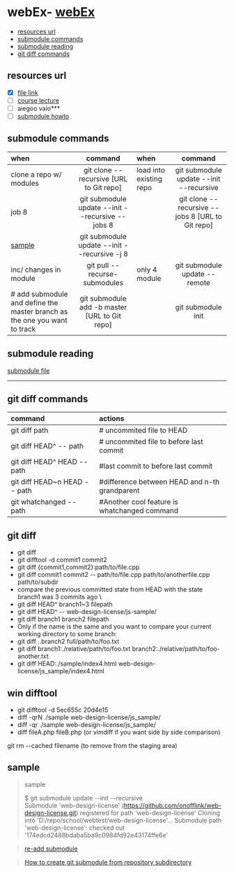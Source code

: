 # webEx- [webEx](#webex)
  - [resources url](#resources-url)
  - [submodule commands](#submodule-commands)
  - [submodule reading](#submodule-reading)
  - [git diff commands](#git-diff-commands)

## resources url
- [x] [file link](http://license.youngjin.com/artyboard/mboard.asp?Action=view&strBoardID=Pds_g&intPage=1&intCategory=0&strSearchCategory=|s_name|s_subject|&strSearchWord=&intSeq=75663)
- [ ] [course lecture](http://license.youngjin.com/free_edu/free_edu_mp4.asp?elc_cd=2379&cate_cd=2087)
- [ ] aiegoo vaio*** 
- [ ] [submodule howto](https://www.vogella.com/tutorials/GitSubmodules/article.html) 

## submodule commands

| when   | command   | when   | command   |
|:---|:--:|:---|:--:|
|  clone a repo w/ modules  | git clone --recursive [URL to Git repo]   | load into existing repo   | git submodule update --init --recursive   |
| job 8   |  git submodule update --init --recursive --jobs 8  |    | git clone --recursive --jobs 8 [URL to Git repo]   |
|  [sample](#sample)  | git submodule update --init --recursive -j 8   |    |    |
| inc/ changes in module   | git pull --recurse-submodules   | only 4 module   | git submodule update --remote   |
| # add submodule and define the master branch as the one you want to track   | git submodule add -b master [URL to Git repo]    |    | git submodule init    |


## submodule reading
[submodule file](./submodule.txt)
***
## git diff commands
|  command  | actions   |
|:---|:---|
| git diff path   |  # uncommited file to HEAD  |
|  git diff HEAD^ -- path  |  # uncommited file to before last commit  |
| git diff HEAD^ HEAD -- path   | #last commit to before last commit   |
| git diff HEAD~n HEAD -- path   |   #difference between HEAD and n-th grandparent |
| git whatchanged -- path   | #Another cool feature is whatchanged command   |

## git diff
- git diff
- git difftool -d commit1 commit2
- git diff {commit1,commit2}:path/to/file.cpp
- git diff commit1 commit2 -- path/to/file.cpp path/to/anotherfile.cpp path/to/subdir
- compare the previous committed state from HEAD with the state branch1 was 3 commits ago \
- git diff HEAD^ branch1~3 filepath
- git diff HEAD^ --  web-design-license/js-sample/
- git diff branch1 branch2 filepath
- Only if the name is the same and you want to compare your current working directory to some branch:
- git diff ..branch2 full/path/to/foo.txt
- git diff branch1:./relative/path/to/foo.txt branch2:./relative/path/to/foo-another.txt
- git diff HEAD:./sample/index4.html web-design-license/js_sample/index4.html

## win difftool
- git difftool -d 5ec655c 20d4e15
- diff -qrN ./sample web-design-license/js_sample/
- diff -qr ./sample web-design-license/js_sample/
- diff fileA.php fileB.php (or vimdiff if you want side by side comparison)

git rm --cached filename (to remove from the staging area)

## sample

> sample
> 
> $ git submodule update --init --recursive \
Submodule 'web-design-license' (https://github.com/onofflink/web-design-license.git) registered for path 'web-design-license'
Cloning into 'D:/repo/school/webtest/web-design-license'...
Submodule path 'web-design-license': checked out '174edcd2488bdaba5ba9c0984fd92e43174ffe6e'

> [re-add submodule](https://stackoverflow.com/questions/36386667/how-to-make-an-existing-directory-within-a-git-repository-a-git-submodule) 

> [How to create git submodule from repository subdirectory](http://blog.davidecoppola.com/2015/02/how-to-create-git-submodule-from-repository-subdirectory/)
> 